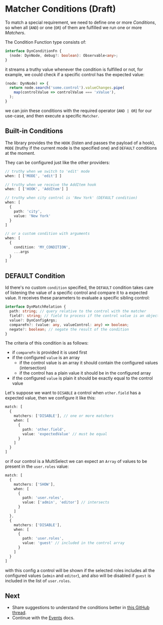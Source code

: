 # Matcher Conditions (Draft)

To match a special requirement, we need to define one or more *Conditions*, so when all (`AND`) or one (`OR`) of them are fulfilled we run one or more *Matchers*.

The Condition Function type consists of:

```typescript
interface DynConditionFn {
  (node: DynNode, debug?: boolean): Observable<any>;
}
```

it streams a truthy value whenever the condition is fulfilled or not, for example, we could check if a specific control has the expected value:

```typescript
(node: DynNode) => {
  return node.search('some.control').valueChanges.pipe(
    map(controlValue => controlValue === 'xValue'),
  );
}
```

we can join these conditions with the required operator (`AND | OR`) for our use-case, and then execute a specific `Matcher`.

## Built-in Conditions

The library provides the the `HOOK` (listen and passes the payload of a hook), `MODE` (truthy if the current mode is the specified one) and `DEFAULT` conditions at the moment.

They can be configured just like the other providers:

```typescript
// truthy when we switch to 'edit' mode
when: [ ['MODE', 'edit'] ]

// truthy when we receive the AddItem hook
when: [ ['HOOK', 'AddItem'] ]

// truthy when city control is 'New York' (DEFAULT condition)
when: [
  {
    path: 'city',
    value: 'New York'
  }
]

// or a custom condition with arguments
when: [
  {
    condition: 'MY_CONDITION',
    ...args
  }
]
```

## DEFAULT Condition

Id there's no custom `condition` specified, the `DEFAULT` condition takes care
of listening the value of a specific control and compare it to a expected value.
It receives these parameters to evaluate a specific sibling control:

```typescript
interface DynMatchRelation {
  path: string; // query relative to the control with the matcher
  field?: string; // field to process if the control value is an object
  value?: DynConfigArgs;
  compareFn?: (value: any, valueControl: any) => boolean;
  negate?: boolean; // negate the result of the condition
}
```

The criteria of this condition is as follows:

* if `compareFn` is provided it is used first
* if the configured `value` is an array
  * if the control value is an array it should contain the configured values (intersection)
  * if the control has a plain value it should be in the configured array
* if the configured `value` is plain it should be exactly equal to the control value

Let's suppose we want to `DISABLE` a control when `other.field` has a expected value, then we configure it like this:

```typescript
match: [
  {
    matchers: ['DISABLE'], // one or more matchers
    when: [
      {
        path: 'other.field',
        value: 'expectedValue' // must be equal
      }
    ]
  }
]
```

or if our control is a MultiSelect we can expect an `Array` of values to be present in the `user.roles` value:

```typescript
match: [
  {
    matchers: ['SHOW'],
    when: [
      {
        path: 'user.roles',
        value: ['admin', 'editor'] // intersects
      }
    ]
  },
  {
    matchers: ['DISABLE'],
    when: [
      {
        path: 'user.roles',
        value: 'guest' // included in the control array
      }
    ]
  }
]
```

with this config a control will be shown if the selected roles includes all the configured values (`admin` and `editor`), and also will be disabled if `guest` is included in the list of `user.roles`.

## Next

- Share suggestions to understand the conditions better in [this GitHub thread](https://github.com/myndpm/open-source/discussions/47).
- Continue with the [Events](/docs/dyn-forms/intro/events) docs.